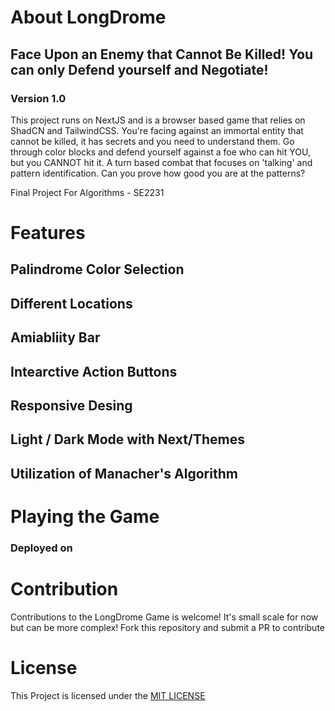 # About LongDrome

## Face Upon an Enemy that Cannot Be Killed! You can only Defend yourself and Negotiate!

### Version 1.0

This project runs on NextJS and is a browser based game that relies on ShadCN and TailwindCSS. You're facing against an immortal entity that cannot be killed, it has secrets and you need to understand them. Go through color blocks and defend yourself against a foe who can hit YOU, but you CANNOT hit it. A turn based combat that focuses on 'talking' and pattern identification. Can you prove how good you are at the patterns?

Final Project For Algorithms - SE2231

# Features

## Palindrome Color Selection

## Different Locations

## Amiabliity Bar

## Intearctive Action Buttons

## Responsive Desing

## Light / Dark Mode with Next/Themes

## Utilization of Manacher's Algorithm

# Playing the Game

### Deployed on <SET DEPLOYMENT HERE >

# Contribution

Contributions to the LongDrome Game is welcome! It's small scale for now but can be more complex! Fork this repository and submit a PR to contribute

# License

This Project is licensed under the <a href="LICENSE"> MIT LICENSE </a>
